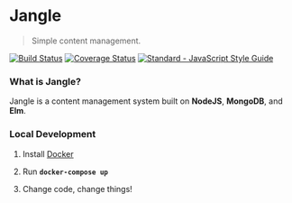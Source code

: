 # Jangle
> Simple content management.

[![Build Status](https://travis-ci.org/RyanNHG/jangle.svg?branch=master)](https://travis-ci.org/RyanNHG/jangle)
[![Coverage Status](https://coveralls.io/repos/github/RyanNHG/jangle/badge.svg?branch=master)](https://coveralls.io/github/RyanNHG/jangle?branch=master)
[![Standard - JavaScript Style Guide](https://img.shields.io/badge/code_style-standard-brightgreen.svg)](https://standardjs.com)

### What is Jangle?
Jangle is a content management system built on __NodeJS__, __MongoDB__, and __Elm__.

### Local Development

1. Install [Docker](https://docs.docker.com/engine/installation/)

1. Run __`docker-compose up`__

1. Change code, change things!
